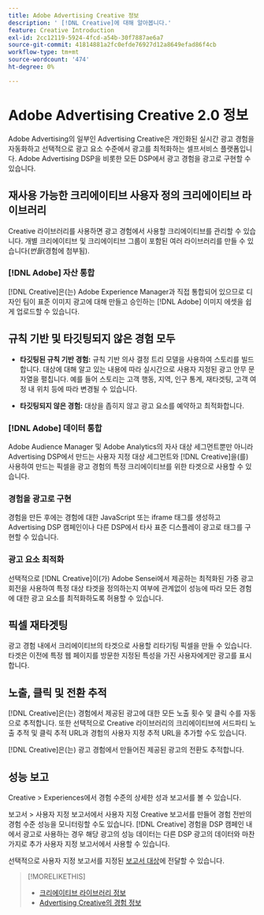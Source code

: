 ```yaml
---
title: Adobe Advertising Creative 정보
description: ' [!DNL Creative]에 대해 알아봅니다.'
feature: Creative Introduction
exl-id: 2cc12119-5924-4fcd-a54b-30f7887ae6a7
source-git-commit: 41814881a2fc0efde76927d12a8649efad86f4cb
workflow-type: tm+mt
source-wordcount: '474'
ht-degree: 0%

---
```


# Adobe Advertising Creative 2.0 정보

<!-- verify all and rewrite to include new stuff -->

Adobe Advertising의 일부인 Advertising Creative은 개인화된 실시간 광고 경험을 자동화하고 선택적으로 광고 요소 수준에서 광고를 최적화하는 셀프서비스 플랫폼입니다.<!-- Verify --> Adobe Advertising DSP을 비롯한 모든 DSP에서 광고 경험을 광고로 구현할 수 있습니다.

## 재사용 가능한 크리에이티브 사용자 정의 크리에이티브 라이브러리

Creative 라이브러리를 사용하면 광고 경험에서 사용할 크리에이티브를 관리할 수 있습니다. 개별 크리에이티브 및 크리에이티브 그룹이 포함된 여러 라이브러리를 만들 수 있습니다(*번들*(경험에 첨부됨).

### [!DNL Adobe] 자산 통합

[!DNL Creative]은(는) Adobe Experience Manager과 직접 통합되어 있으므로 디자인 팀이 표준 이미지 광고에 대해 만들고 승인하는 [!DNL Adobe] 이미지 에셋을 쉽게 업로드할 수 있습니다.

## 규칙 기반 및 타깃팅되지 않은 경험 모두

* **타깃팅된 규칙 기반 경험:** 규칙 기반 의사 결정 트리 모델을 사용하여 스토리를 빌드합니다. 대상에 대해 알고 있는 내용에 따라 실시간으로 사용자 지정된 광고 안무 문자열을 펼칩니다. 예를 들어 스토리는 고객 행동, 지역, 인구 통계, 재타겟팅, 고객 여정 내 위치 등에 따라 변경될 수 있습니다.

* **타깃팅되지 않은 경험:** 대상을 좁히지 않고 광고 요소를 예약하고 최적화합니다.

### [!DNL Adobe] 데이터 통합

Adobe Audience Manager 및 Adobe Analytics의 자사 대상 세그먼트뿐만 아니라 Advertising DSP에서 만드는 사용자 지정 대상 세그먼트와 [!DNL Creative]을(를) 사용하여 만드는 픽셀을 광고 경험의 특정 크리에이티브를 위한 타겟으로 사용할 수 있습니다. <!-- Advertiser should be able to target all segments that are available in DSP for targeting -->

### 경험을 광고로 구현

경험을 만든 후에는 경험에 대한 JavaScript 또는 iframe 태그를 생성하고 Advertising DSP 캠페인이나 다른 DSP에서 타사 표준 디스플레이 광고로 태그를 구현할 수 있습니다.<!-- Will add video and other ad formats; not sure if they'll be available for both standard and dynamic ads. -->

### 광고 요소 최적화

선택적으로 [!DNL Creative]이(가) Adobe Sensei에서 제공하는 최적화된 가중 광고 회전을 사용하여 특정 대상 타겟을 정의하는지 여부에 관계없이 성능에 따라 모든 경험에 대한 광고 요소를 최적화하도록 허용할 수 있습니다.

<!--
[!DNL Creative] serves first-party ads and triggers third-party ads for the experience based on the specified targeting (when applicable), scheduling, ad rotation, and optimization goal options 
-->

## 픽셀 재타겟팅

광고 경험 내에서 크리에이티브의 타겟으로 사용할 리타기팅 픽셀을 만들 수 있습니다. 타겟은 이전에 특정 웹 페이지를 방문한 지정된 특성을 가진 사용자에게만 광고를 표시합니다.

## 노출, 클릭 및 전환 추적

[!DNL Creative]은(는) 경험에서 제공된 광고에 대한 모든 노출 횟수 및 클릭 수를 자동으로 추적합니다. 또한 선택적으로 Creative 라이브러리의 크리에이티브에 서드파티 노출 추적 및 클릭 추적 URL과 경험의 사용자 지정 추적 URL을 추가할 수도 있습니다.

[!DNL Creative]은(는) 광고 경험에서 만들어진 제공된 광고의 전환도 추적합니다.<!-- Verify wording; anything important to add here? We do track them for all users, right? Or is it optional?  -->

<!--
 [Don't need to mention] When an ad is served, the DSP that buys the ad first tracks the impression, and then passes the impression information to [!DNL Creative]. [!DNL Creative] first tracks a click on an ad, and it then passes the click information
to the DSP.
-->

## 성능 보고

Creative > Experiences에서 경험 수준의 상세한 성과 보고서를 볼 수 있습니다.

보고서 > 사용자 지정 보고서에서 사용자 지정 Creative 보고서를 만들어 경험 전반의 경험 수준 성능을 모니터링할 수도 있습니다. [!DNL Creative] 경험을 DSP 캠페인 내에서 광고로 사용하는 경우 해당 광고의 성능 데이터는 다른 DSP 광고의 데이터와 마찬가지로 추가 사용자 지정 보고서에서 사용할 수 있습니다. <!-- Verify that [!DNL Creative] users have access to ALL other reports. -->

선택적으로 사용자 지정 보고서를 지정된 [보고서 대상](/help/dsp/reports/report-destinations/report-destination-about.md)에 전달할 수 있습니다.

<!--
>* [Overview of implementing Adobe Advertising Creative](/help/creative/introduction/implementation-overview.md)
>* [How the user interface is organized](/help/creative/introduction/ui.md)
-->

>[!MORELIKETHIS]
>
>* [크리에이티브 라이브러리 정보](/help/creative/creative-libraries/creative-libraries-about.md)
>* [Advertising Creative의 경험 정보](/help/creative/experiences/experience-about.md)
